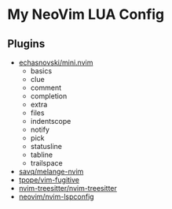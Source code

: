 # My NeoVim LUA Config

## Plugins

- [echasnovski/mini.nvim](https://github.com/echasnovski/mini.nvim)
    - basics
    - clue
    - comment
    - completion
    - extra
    - files
    - indentscope
    - notify
    - pick
    - statusline
    - tabline
    - trailspace
- [savq/melange-nvim](https://github.com/savq/melange-nvim)
- [tpope/vim-fugitive](https://github.com/tpope/vim-fugitive)
- [nvim-treesitter/nvim-treesitter](https://github.com/nvim-treesitter/nvim-treesitter)
- [neovim/nvim-lspconfig](https://github.com/neovim/nvim-lspconfig)
